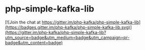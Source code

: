 # php-simple-kafka-lib

[![Join the chat at https://gitter.im/php-kafka/php-simple-kafka-lib](https://badges.gitter.im/php-kafka/php-simple-kafka-lib.svg)](https://gitter.im/php-kafka/php-simple-kafka-lib?utm_source=badge&utm_medium=badge&utm_campaign=pr-badge&utm_content=badge)